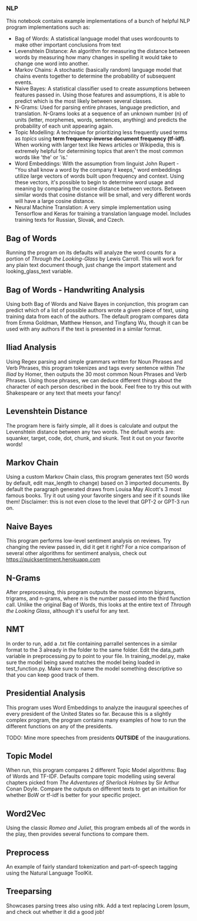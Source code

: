 ### NLP

This notebook contains example implementations of a bunch of helpful NLP program implementations such as:
- Bag of Words: A statistical language model that uses wordcounts to make other important conclusions from text
- Levenshtein Distance: An algorithm for measuring the distance between words by measuring how many changes in spelling it would take to change one word into another.
- Markov Chains: A stochastic (basically random) language model that chains events together to determine the probability of subsequent events.
- Naive Bayes: A statistical classifier used to create assumptions between features passed in. Using those features and assumptions, it is able to predict which is the most likely between several classes.
- N-Grams: Used for parsing entire phrases, language prediction, and translation. N-Grams looks at a sequence of an unknown number (n) of units (letter, morphemes, words, sentences, anything) and predicts the probability of each unit appearing again.
- Topic Modelling: A technique for prioritizing less frequently used terms as *topics* using **term frequency-inverse document frequency (tf-idf)**. When working with larger text like News articles or Wikipedia, this is extremely helpful for determining topics that aren't the most common words like 'the' or 'is.'
- Word Embeddings: With the assumption from linguist John Rupert - "You shall know a word by the company it keeps," word embeddings utilize large vectors of words built upon frequency and context. Using these vectors, it's possible to begin to determine word usage and meaning by comparing the cosine distance between vectors. Between similar words that cosine distance will be small, and very different words will have a large cosine distance.
- Neural Machine Translation: A very simple implementation using Tensorflow and Keras for training a translation language model. Includes training texts for Russian, Slovak, and Czech.

## Bag of Words

Running the program on its defaults will analyze the word counts for a portion of *Through the Looking-Glass* by Lewis Carroll. This will work for any plain text document though, just change the import statement and looking_glass_text variable.

## Bag of Words - Handwriting Analysis

Using both Bag of Words and Naive Bayes in conjunction, this program can predict which of a list of possible authors wrote a given piece of text, using training data from each of the authors. The default program compares data from Emma Goldman, Matthew Henson, and Tingfang Wu, though it can be used with any authors if the text is presented in a similar format.

## Iliad Analysis

Using Regex parsing and simple grammars written for Noun Phrases and Verb Phrases, this program tokenizes and tags every sentence within *The Iliad* by Homer, then outputs the 30 most common Noun Phrases and Verb Phrases. Using those phrases, we can deduce different things about the character of each person described in the book. Feel free to try this out with Shakespeare or any text that meets your fancy!

## Levenshtein Distance

The program here is fairly simple, all it does is calculate and output the Levenshtein distance between any two words. The default words are: squanker, target, code, dot, chunk, and skunk. Test it out on your favorite words!

## Markov Chain

Using a custom Markov Chain class, this program generates text (50 words by default, edit max_length to change) based on 3 imported documents. By default the paragraph generated draws from Louisa May Alcott's 3 most famous books. Try it out using your favorite singers and see if it sounds like them! Disclaimer: this is not even close to the level that GPT-2 or GPT-3 run on.

## Naive Bayes

This program performs low-level sentiment analysis on reviews. Try changing the review passed in, did it get it right? For a nice comparison of several other algorithms for sentiment analysis, check out https://quicksentiment.herokuapp.com

## N-Grams

After preprocessing, this program outputs the most common bigrams, trigrams, and n-grams, where *n* is the number passed into the third function call. Unlike the original Bag of Words, this looks at the entire text of *Through the Looking Glass*, although it's useful for any text.

## NMT

In order to run, add a .txt file containing parrallel sentences in a similar format to the 3 already in the folder to the same folder. Edit the data_path variable in preprocessing.py to point to your file. In training_model.py, make sure the model being saved matches the model being loaded in test_function.py. Make sure to name the model something descriptive so that you can keep good track of them.

## Presidential Analysis

This program uses Word Embeddings to analyze the inaugural speeches of every president of the United States so far. Because this is a slightly complex program, the program contains many examples of how to run the different functions on any of the presidents.

TODO: Mine more speeches from presidents **OUTSIDE** of the inaugurations.

## Topic Model

When run, this program compares 2 different Topic Model algorithms: Bag of Words and TF-IDF. Defaults compare topic modelling using several chapters picked from *The Adventures of Sherlock Holmes* by Sir Arthur Conan Doyle. Compare the outputs on different texts to get an intuition for whether BoW or tf-idf is better for your specific project.

## Word2Vec

Using the classic *Romeo and Juliet*, this program embeds all of the words in the play, then provides several functions to compare them.

## Preprocess

An example of fairly standard tokenization and part-of-speech tagging using the Natural Language ToolKit.

## Treeparsing

Showcases parsing trees also using nltk. Add a text replacing Lorem Ipsum, and check out whether it did a good job!